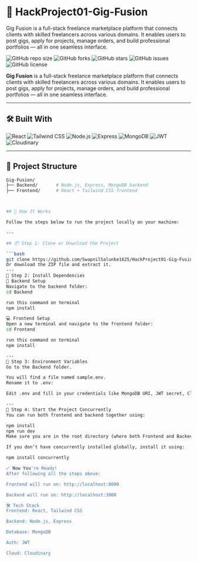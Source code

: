 # 🚀 HackProject01-Gig-Fusion

Gig Fusion is a full-stack freelance marketplace platform that connects clients with skilled freelancers across various domains. It enables users to post gigs, apply for projects, manage orders, and build professional portfolios — all in one seamless interface.

![GitHub repo size](https://img.shields.io/github/repo-size/SwapnilSalunke1625/HackProject01-Gig-Fusion)
![GitHub forks](https://img.shields.io/github/forks/SwapnilSalunke1625/HackProject01-Gig-Fusion)
![GitHub stars](https://img.shields.io/github/stars/SwapnilSalunke1625/HackProject01-Gig-Fusion)
![GitHub issues](https://img.shields.io/github/issues/SwapnilSalunke1625/HackProject01-Gig-Fusion)
![GitHub license](https://img.shields.io/github/license/SwapnilSalunke1625/HackProject01-Gig-Fusion)

**Gig Fusion** is a full-stack freelance marketplace platform that connects clients with skilled freelancers across various domains. It enables users to post gigs, apply for projects, manage orders, and build professional portfolios — all in one seamless interface.

---

## 🛠 Built With

![React](https://img.shields.io/badge/Frontend-React-blue?logo=react)
![Tailwind CSS](https://img.shields.io/badge/UI-TailwindCSS-38B2AC?logo=tailwind-css)
![Node.js](https://img.shields.io/badge/Backend-Node.js-green?logo=node.js)
![Express](https://img.shields.io/badge/Server-Express-black?logo=express)
![MongoDB](https://img.shields.io/badge/Database-MongoDB-4EA94B?logo=mongodb)
![JWT](https://img.shields.io/badge/Auth-JWT-orange?logo=jsonwebtokens)
![Cloudinary](https://img.shields.io/badge/Cloud-Cloudinary-yellow?logo=cloudinary)

---

## 📁 Project Structure
```bash
Gig-Fusion/
├── Backend/       # Node.js, Express, MongoDB backend
├── Frontend/      # React + Tailwind CSS frontend



## 🚀 How It Works

Follow the steps below to run the project locally on your machine:

---

## 📦 Step 1: Clone or Download the Project

```bash
git clone https://github.com/SwapnilSalunke1625/HackProject01-Gig-Fusion.git
Or download the ZIP file and extract it.
---
📂 Step 2: Install Dependencies
🔧 Backend Setup
Navigate to the backend folder:
cd Backend

run this command on terminal
npm install

💻 Frontend Setup
Open a new terminal and navigate to the frontend folder:
cd Frontend

run this command on terminal
npm install

---
🔐 Step 3: Environment Variables
Go to the Backend folder.

You will find a file named sample.env.
Rename it to .env:

Edit .env and fill in your credentials like MongoDB URI, JWT secret, Cloudinary config, etc.

---
🧠 Step 4: Start the Project Concurrently
You can run both frontend and backend together using:

npm install
npm run dev
Make sure you are in the root directory (where both Frontend and Backend folders exist) when you run this.

If you don’t have concurrently installed globally, install it using:

npm install concurrently

✅ Now You're Ready!
After following all the steps above:

Frontend will run on: http://localhost:8000

Backend will run on: http://localhost:3000

🛠 Tech Stack
Frontend: React, Tailwind CSS

Backend: Node.js, Express

Database: MongoDB

Auth: JWT

Cloud: Cloudinary


